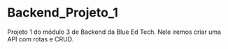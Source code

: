 # Backend_Projeto_1
Projeto 1 do módulo 3 de Backend da Blue Ed Tech. Nele iremos criar uma API com rotas e CRUD.
